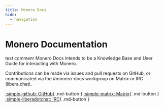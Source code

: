 ```yaml
---
title: Monero Docs
hide:
  - navigation
---
```

# Monero Documentation
test commenr
Monero Docs intends to be a Knowledge Base and User Guide for interacting with Monero.

Contributions can be made via issues and pull requests on GitHub, or communicated via the #monero-docs workgroup on Matrix or IRC (libera.chat).

[:simple-github: GitHub](https://github.com/monero-project/monero-docs){ .md-button }
[:simple-matrix: Matrix](https://matrix.to/#/%23monero-docs:monero.social){ .md-button }
[:simple-liberadotchat: IRC](https://web.libera.chat/#monero-docs){ .md-button }
